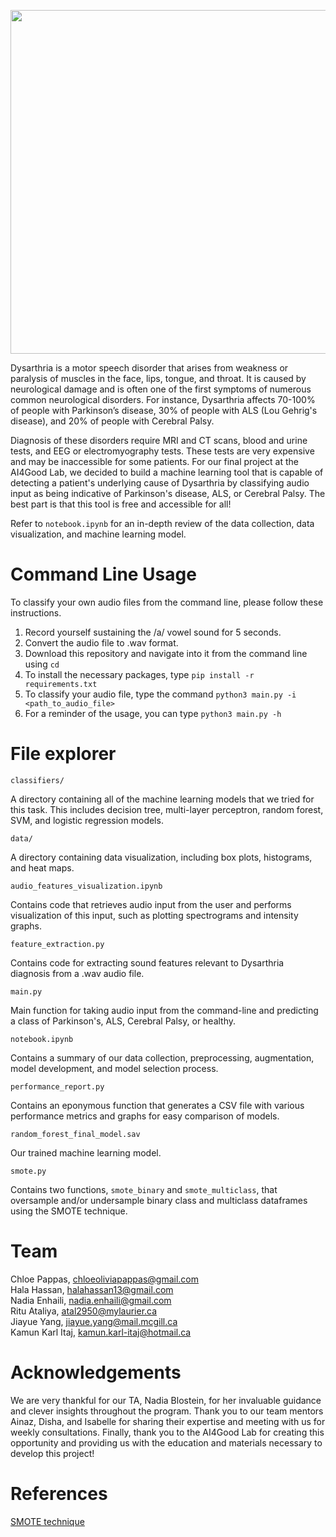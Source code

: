<p align="center">
  <img width="550" src="https://user-images.githubusercontent.com/49031258/122465135-b89f9c00-cf85-11eb-9e3b-b123e2dcae44.jpg">
</p>

Dysarthria is a motor speech disorder that arises from weakness or paralysis of muscles in the face, lips, tongue, and throat. It is caused by neurological damage and is often one of the first symptoms of numerous common neurological disorders. For instance, Dysarthria affects 70-100% of people with Parkinson’s disease, 30% of people with ALS (Lou Gehrig's disease), and 20% of people with Cerebral Palsy. 

Diagnosis of these disorders require MRI and CT scans, blood and urine tests, and EEG or electromyography tests. These tests are very expensive and may be inaccessible for some patients. For our final project at the AI4Good Lab, we decided to build a machine learning tool that is capable of detecting a patient's underlying cause of Dysarthria by classifying audio input as being indicative of Parkinson's disease, ALS, or Cerebral Palsy. The best part is that this tool is free and accessible for all!

Refer to `notebook.ipynb` for an in-depth review of the data collection, data visualization, and machine learning model.

# Command Line Usage
To classify your own audio files from the command line, please follow these instructions.  
1. Record yourself sustaining the /a/ vowel sound for 5 seconds. 
2. Convert the audio file to .wav format.
3. Download this repository and navigate into it from the command line using ```cd```
4. To install the necessary packages, type ```pip install -r requirements.txt```
5. To classify your audio file, type the command ``` python3 main.py -i <path_to_audio_file> ```
6. For a reminder of the usage, you can type ``` python3 main.py -h ```

# File explorer
``` classifiers/ ```

A directory containing all of the machine learning models that we tried for this task. This includes decision tree, multi-layer perceptron, random forest, SVM, and logistic regression models.

``` data/ ```

A directory containing data visualization, including box plots, histograms, and heat maps.

``` audio_features_visualization.ipynb ```

Contains code that retrieves audio input from the user and performs visualization of this input, such as plotting spectrograms and intensity graphs. 

``` feature_extraction.py ``` 

Contains code for extracting sound features relevant to Dysarthria diagnosis from a .wav audio file.

``` main.py ```

Main function for taking audio input from the command-line and predicting a class of Parkinson's, ALS, Cerebral Palsy, or healthy.

``` notebook.ipynb ```

Contains a summary of our data collection, preprocessing, augmentation, model development, and model selection process.

``` performance_report.py ```

Contains an eponymous function that generates a CSV file with various performance metrics and graphs for easy comparison of models.

``` random_forest_final_model.sav ```

Our trained machine learning model. 

``` smote.py ```

Contains two functions, `smote_binary` and `smote_multiclass`, that oversample and/or undersample binary class and multiclass dataframes using the SMOTE technique.

# Team
Chloe Pappas, <chloeoliviapappas@gmail.com>  
Hala Hassan, <halahassan13@gmail.com>  
Nadia Enhaili, <nadia.enhaili@gmail.com>  
Ritu Ataliya, <atal2950@mylaurier.ca>  
Jiayue Yang, <jiayue.yang@mail.mcgill.ca>  
Kamun Karl Itaj, <kamun.karl-itaj@hotmail.ca>  

# Acknowledgements
We are very thankful for our TA, Nadia Blostein, for her invaluable guidance and clever insights throughout the program. Thank you to our team mentors Ainaz, Disha, and Isabelle for sharing their expertise and meeting with us for weekly consultations. Finally, thank you to the AI4Good Lab for creating this opportunity and providing us with the education and materials necessary to develop this project!

# References
[SMOTE technique](https://machinelearningmastery.com/smote-oversampling-for-imbalanced-classification/)
